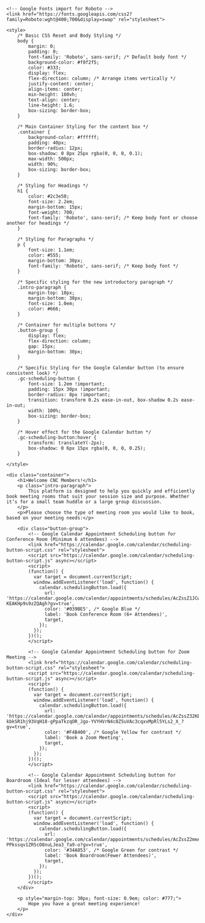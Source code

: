 <html lang="en">
<head>
    <meta charset="UTF-8">
    <meta name="viewport" content="width=device-width, initial-scale=1.0">
    <title>CNC Conference Room - Book a Slot</title>
    <!-- Optional: Add your own favicon file if you have one.
         Replace 'favicon.ico' with the actual path to your icon file. -->
    <link rel="icon" href="favicon.ico" type="image/x-icon">

    <!-- Google Fonts import for Roboto -->
    <link href="https://fonts.googleapis.com/css2?family=Roboto:wght@400;700&display=swap" rel="stylesheet">

    <style>
        /* Basic CSS Reset and Body Styling */
        body {
            margin: 0;
            padding: 0;
            font-family: 'Roboto', sans-serif; /* Default body font */
            background-color: #f0f2f5;
            color: #333;
            display: flex;
            flex-direction: column; /* Arrange items vertically */
            justify-content: center;
            align-items: center;
            min-height: 100vh;
            text-align: center;
            line-height: 1.6;
            box-sizing: border-box;
        }

        /* Main Container Styling for the content box */
        .container {
            background-color: #ffffff;
            padding: 40px;
            border-radius: 12px;
            box-shadow: 0 8px 25px rgba(0, 0, 0, 0.1);
            max-width: 500px;
            width: 90%;
            box-sizing: border-box;
        }

        /* Styling for Headings */
        h1 {
            color: #2c3e50;
            font-size: 2.2em;
            margin-bottom: 15px;
            font-weight: 700;
            font-family: 'Roboto', sans-serif; /* Keep body font or choose another for headings */
        }

        /* Styling for Paragraphs */
        p {
            font-size: 1.1em;
            color: #555;
            margin-bottom: 30px;
            font-family: 'Roboto', sans-serif; /* Keep body font */
        }

        /* Specific styling for the new introductory paragraph */
        .intro-paragraph {
            margin-top: 10px;
            margin-bottom: 30px;
            font-size: 1.0em;
            color: #666;
        }

        /* Container for multiple buttons */
        .button-group {
            display: flex;
            flex-direction: column;
            gap: 15px;
            margin-bottom: 30px;
        }

        /* Specific Styling for the Google Calendar button (to ensure consistent look) */
        .gc-scheduling-button {
            font-size: 1.2em !important;
            padding: 15px 30px !important;
            border-radius: 8px !important;
            transition: transform 0.2s ease-in-out, box-shadow 0.2s ease-in-out;
            width: 100%;
            box-sizing: border-box;
        }

        /* Hover effect for the Google Calendar button */
        .gc-scheduling-button:hover {
            transform: translateY(-2px);
            box-shadow: 0 6px 15px rgba(0, 0, 0, 0.25);
        }

    </style>
</head>
<body>
    <!-- The "Cncbookings" text previously appeared implicitly as plain text,
         not as a styled <div> with a specific font. -->

    <div class="container">
        <h1>Welcome CNC Members!</h1>
        <p class="intro-paragraph">
            This platform is designed to help you quickly and efficiently book meeting rooms that suit your session size and purpose. Whether it’s for a small team huddle or a large group discussion.
        </p>
        <p>Please choose the type of meeting room you would like to book, based on your meeting needs:</p>

        <div class="button-group">
            <!-- Google Calendar Appointment Scheduling button for Conference Room (Minimum 6 attendees) -->
            <link href="https://calendar.google.com/calendar/scheduling-button-script.css" rel="stylesheet">
            <script src="https://calendar.google.com/calendar/scheduling-button-script.js" async></script>
            <script>
            (function() {
              var target = document.currentScript;
              window.addEventListener('load', function() {
                calendar.schedulingButton.load({
                  url: 'https://calendar.google.com/calendar/appointments/schedules/AcZssZ1JCwJNC4c8tLtVT68LxD5BhvuKwTMHkZkgOoHC8Fw4funbfoii6MNLre8V-KEAKHp9s9zZQAgh?gv=true',
                  color: '#039BE5', /* Google Blue */
                  label: 'Book Conference Room (6+ Attendees)',
                  target,
                });
              });
            })();
            </script>

            <!-- Google Calendar Appointment Scheduling button for Zoom Meeting -->
            <link href="https://calendar.google.com/calendar/scheduling-button-script.css" rel="stylesheet">
            <script src="https://calendar.google.com/calendar/scheduling-button-script.js" async></script>
            <script>
            (function() {
              var target = document.currentScript;
              window.addEventListener('load', function() {
                calendar.schedulingButton.load({
                  url: 'https://calendar.google.com/calendar/appointments/schedules/AcZssZ32KEM4_0v-kbkSR1hj93VqH18-gPpaTkzqOR_Jgo-YVYHVrN4c8Z5uVAc3cqxvMpRl5YLs2_X_?gv=true',
                  color: '#F4B400', /* Google Yellow for contrast */
                  label: 'Book a Zoom Meeting',
                  target,
                });
              });
            })();
            </script>

            <!-- Google Calendar Appointment Scheduling button for Boardroom (Ideal for lesser attendees) -->
            <link href="https://calendar.google.com/calendar/scheduling-button-script.css" rel="stylesheet">
            <script src="https://calendar.google.com/calendar/scheduling-button-script.js" async></script>
            <script>
            (function() {
              var target = document.currentScript;
              window.addEventListener('load', function() {
                calendar.schedulingButton.load({
                  url: 'https://calendar.google.com/calendar/appointments/schedules/AcZssZ2meAb8q3yZwCVgedCVWfH8_IreX8mhqpmunWNUW4r6kIio-PPkssqv1ZR5cO8nuLJea3_fa9-o?gv=true',
                  color: '#34A853', /* Google Green for contrast */
                  label: 'Book Boardroom(Fewer Attendees)',
                  target,
                });
              });
            })();
            </script>
        </div>

        <p style="margin-top: 30px; font-size: 0.9em; color: #777;">
            Hope you have a great meeting experience!
        </p>
    </div>

</body>
</html>
